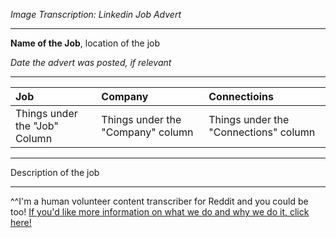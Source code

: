 *Image Transcription: Linkedin Job Advert*

---

**Name of the Job**, location of the job

*Date the advert was posted, if relevant*

---

Job|Company|Connectioins
:--|:--|:--
Things under the "Job" Column | Things under the "Company" column | Things under the "Connections" column

---

Description of the job

---


^^I'm&#32;a&#32;human&#32;volunteer&#32;content&#32;transcriber&#32;for&#32;Reddit&#32;and&#32;you&#32;could&#32;be&#32;too!&#32;[If&#32;you'd&#32;like&#32;more&#32;information&#32;on&#32;what&#32;we&#32;do&#32;and&#32;why&#32;we&#32;do&#32;it,&#32;click&#32;here!](https://www.reddit.com/r/TranscribersOfReddit/wiki/index)

